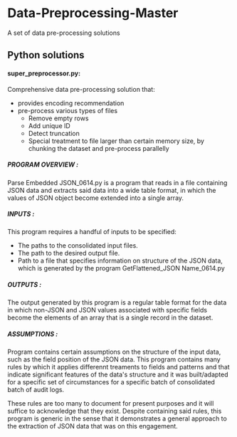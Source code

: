 # Data-Preprocessing-Master
A set of data pre-processing solutions

## Python solutions

#### super_preprocessor.py: 
Comprehensive data pre-processing solution that:
  - provides encoding recommendation
  - pre-process various types of files
     -  Remove empty rows
     -  Add unique ID
     -  Detect truncation
     -  Special treatment to file larger than certain memory size, by chunking the dataset and pre-process parallelly
     
#### 
##### PROGRAM OVERVIEW :
Parse Embedded JSON_0614.py is a program that reads in a file containing JSON data and extracts said data into a wide table format, in which the values of JSON object become extended into a single array.
##### INPUTS :  
This program requires a handful of inputs to be specified: 
  - The paths to the consolidated input files.
  - The path to the desired output file. 
  - Path to a file that specifies information on structure of the JSON data, which is generated by the program GetFlattened_JSON Name_0614.py

##### OUTPUTS : 
The output generated by this program is a regular table format for the data in which non-JSON and JSON values associated with specific fields become the elements of an array that is a single record in the dataset.

##### ASSUMPTIONS : 
Program contains certain assumptions on the structure of the input data, such as the field position of the JSON data. This program contains many rules by which it applies differennt treaments to fields and patterns and that indicate significant features of the data's structure and it was built/adapted for a specific set of circumstances for a specific batch of consolidated batch of audit logs. 

These rules are too many to document for present purposes and it will suffice to acknowledge that they exist. Despite containing said rules, this program is generic in the sense that it demonstrates a general approach to the extraction of JSON data that was on this engagement. 
